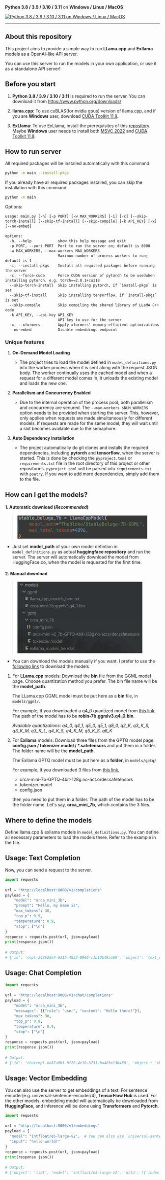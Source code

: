 **Python 3.8 / 3.9 / 3.10 / 3.11** on **Windows / Linux / MacOS**

[![Python 3.8 / 3.9 / 3.10 / 3.11 on Windows / Linux / MacOS](https://github.com/c0sogi/llama-api/actions/workflows/ci.yml/badge.svg)](https://github.com/c0sogi/llama-api/actions/workflows/ci.yml)

---
## About this repository
This project aims to provide a simple way to run **LLama.cpp** and **Exllama** models as a OpenAI-like API server.

You can use this server to run the models in your own application, or use it as a standalone API server!

## Before you start

1. **Python 3.8 / 3.9 / 3.10 / 3.11** is required to run the server. You can download it from https://www.python.org/downloads/

2. **llama.cpp**: To use cuBLAS(for nvidia gpus) version of llama.cpp, and if you are **Windows** user, download [CUDA Toolkit 11.8](https://developer.nvidia.com/cuda-11-8-0-download-archive).

3. **ExLlama**: To use ExLlama, install the prerequisites of this [repository](https://github.com/turboderp/exllama). Maybe **Windows** user needs to install both [MSVC 2022](https://visualstudio.microsoft.com/downloads/) and [CUDA Toolkit 11.8](https://developer.nvidia.com/cuda-11-8-0-download-archive).



## How to run server

All required packages will be installed automatically with this command.

```bash
python -m main --install-pkgs
```

If you already have all required packages installed, you can skip the installation with this command.
```bash
python -m main
```
Options:
```b
usage: main.py [-h] [-p PORT] [-w MAX_WORKERS] [-i] [-c] [--skip-torch-install] [--skip-tf-install] [--skip-compile] [-k API_KEY] [-x] [--no-embed]

options:
  -h, --help            show this help message and exit
  -p PORT, --port PORT  Port to run the server on; default is 8000
  -w MAX_WORKERS, --max-workers MAX_WORKERS
                        Maximum number of process workers to run; default is 1
  -i, --install-pkgs    Install all required packages before running the server
  -c, --force-cuda      Force CUDA version of pytorch to be usedwhen installing pytorch. e.g. torch==2.0.1+cu118
  --skip-torch-install  Skip installing pytorch, if `install-pkgs` is set
  --skip-tf-install     Skip installing tensorflow, if `install-pkgs` is set
  --skip-compile        Skip compiling the shared library of LLaMA C++ code
  -k API_KEY, --api-key API_KEY
                        API key to use for the server
  -x, --xformers        Apply xformers' memory-efficient optimizations
  --no-embed            Disable embeddings endpoint
```

### Unique features

1. **On-Demand Model Loading**
   - The project tries to load the model defined in `model_definitions.py` into the worker process when it is sent along with the request JSON body. The worker continually uses the cached model and when a request for a different model comes in, it unloads the existing model and loads the new one. 

2. **Parallelism and Concurrency Enabled**
   - Due to the internal operation of the process pool, both parallelism and concurrency are secured. The `--max-workers $NUM_WORKERS` option needs to be provided when starting the server. This, however, only applies when requests are made simultaneously for different models. If requests are made for the same model, they will wait until a slot becomes available due to the semaphore.

3. **Auto Dependency Installation**
   - The project automatically do git clones and installs the required dependencies, including **pytorch** and **tensorflow**, when the server is started. This is done by checking the `pyproject.toml` or `requirements.txt` file in the root directory of this project or other repositories. `pyproject.toml` will be parsed into `requirements.txt` with `poetry`. If you want to add more dependencies, simply add them to the file.


## How can I get the models?

   #### 1. **Automatic download** (_Recommended_)
   > ![image](contents/auto-download-model.png)

   - Just set **model_path** of your own model defintion in `model_definitions.py` as actual **huggingface repository** and run the server. The server will automatically download the model from HuggingFace.co, when the model is requested for the first time.
   
   #### 2. **Manual download**
   > ![image](contents/example-models.png)

   - You can download the models manually if you want. I prefer to use the [following link](https://huggingface.co/TheBloke) to download the models



1. For **LLama.cpp** models: Download the **bin** file from the GGML model page. Choose quantization method you prefer. The bin file name will be the **model_path**.

   The LLama.cpp GGML model must be put here as a **bin** file, in `models/ggml/`.

   For example, if you downloaded a q4_0 quantized model from [this link](https://huggingface.co/TheBloke/robin-7B-v2-GGML),
   The path of the model has to be **robin-7b.ggmlv3.q4_0.bin**.

     *Available quantizations: q4_0, q4_1, q5_0, q5_1, q8_0, q2_K, q3_K_S, q3_K_M, q3_K_L, q4_K_S, q4_K_M, q5_K_S, q6_K*

2. For **Exllama** models: Download three files from the GPTQ model page: **config.json / tokenizer.model / \*.safetensors** and put them in a folder. The folder name will be the **model_path**.

   The Exllama GPTQ model must be put here as a **folder**, in `models/gptq/`.

   For example, if you downloaded 3 files from [this link](https://huggingface.co/TheBloke/orca_mini_7B-GPTQ/tree/main),

   - orca-mini-7b-GPTQ-4bit-128g.no-act.order.safetensors
   - tokenizer.model
   - config.json

   then you need to put them in a folder.
   The path of the model has to be the folder name. Let's say, **orca_mini_7b**, which contains the 3 files.


## Where to define the models
Define llama.cpp & exllama models in `model_definitions.py`. You can define all necessary parameters to load the models there. Refer to the example in the file.



## Usage: Text Completion
Now, you can send a request to the server.

```python
import requests

url = "http://localhost:8000/v1/completions"
payload = {
    "model": "orca_mini_3b",
    "prompt": "Hello, my name is",
    "max_tokens": 30,
    "top_p": 0.9,
    "temperature": 0.9,
    "stop": ["\n"]
}
response = requests.post(url, json=payload)
print(response.json())

# Output:
# {'id': 'cmpl-243b22e4-6215-4833-8960-c1b12b49aa60', 'object': 'text_completion', 'created': 1689857470, 'model': 'D:/llmchat-llama-extension/models/ggml/orca-mini-3b.ggmlv3.q4_1.bin', 'choices': [{'text': " John and I'm excited to share with you how I built a 6-figure online business from scratch! In this video series, I will", 'index': 0, 'logprobs': None, 'finish_reason': 'length'}], 'usage': {'prompt_tokens': 6, 'completion_tokens': 30, 'total_tokens': 36}}
```

## Usage: Chat Completion

```python
import requests

url = "http://localhost:8000/v1/chat/completions"
payload = {
    "model": "orca_mini_3b",
    "messages": [{"role": "user", "content": "Hello there!"}],
    "max_tokens": 30,
    "top_p": 0.9,
    "temperature": 0.9,
    "stop": ["\n"]
}
response = requests.post(url, json=payload)
print(response.json())

# Output:
# {'id': 'chatcmpl-da87a0b1-0f20-4e10-b731-ba483e13b450', 'object': 'chat.completion', 'created': 1689868843, 'model': 'D:/llmchat-llama-extension/models/ggml/orca-mini-3b.ggmlv3.q4_1.bin', 'choices': [{'index': 0, 'message': {'role': 'assistant', 'content': " Hi there! Sure, I'd be happy to help you with that. What can I assist you with?"}, 'finish_reason': 'stop'}], 'usage': {'prompt_tokens': 11, 'completion_tokens': 23, 'total_tokens': 34}}
```


## Usage: Vector Embedding

You can also use the server to get embeddings of a text.
For sentence encoder(e.g. universal-sentence-encoder/4), **TensorFlow Hub** is used. For the other models, embedding model will automatically be downloaded from **HuggingFace**, and inference will be done using **Transformers** and **Pytorch**.
```python
import requests

url = "http://localhost:8000/v1/embeddings"
payload = {
  "model": "intfloat/e5-large-v2",  # You can also use `universal-sentence-encoder/4`
  "input": "hello world!"
}
response = requests.post(url, json=payload)
print(response.json())

# Output:
# {'object': 'list', 'model': 'intfloat/e5-large-v2', 'data': [{'index': 0, 'object': 'embedding', 'embedding': [0.28619545698165894, -0.8573919534683228, ...,  1.0349756479263306]}], 'usage': {'prompt_tokens': -1, 'total_tokens': -1}}
```
